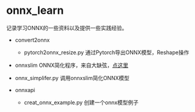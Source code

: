 # onnx_learn

记录学习ONNX的一些资料以及提供一些实践经验。

- convert2onnx
    - pytorch2onnx_resize.py 通过Pytorch导出ONNX模型，Reshape操作

- onnxslim ONNX简化程序，来自大缺弦，[点这里](https://github.com/daquexian/onnx-simplifier)
- onnx_simplifer.py  调用onnxslim简化ONNX模型

- onnxapi
    - creat_onnx_example.py 创建一个onnx模型例子

